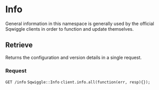 # Info
General information in this namespace is generally used by the official Sqwiggle clients in order to function and update themselves.

## <a name="retrieve"></a>Retrieve 
Returns the configuration and version details in a single request.

### Request
<div class="request">
    <code class="http" title="HTTP">GET /info</code>
    <code class="ruby" title="Ruby">Sqwiggle::Info</code>
    <code class="js" title="Node.js">client.info.all(function(err, resp){});</code>
</div>
